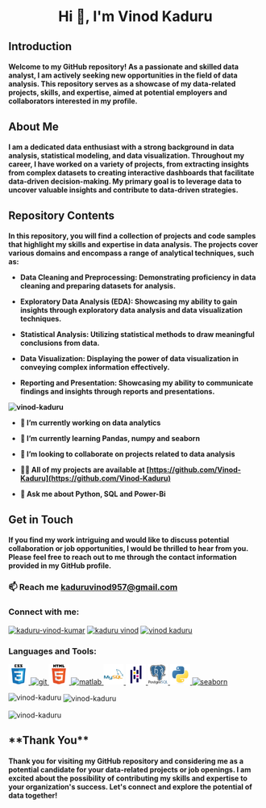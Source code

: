 <h1 align="center">Hi 👋, I'm Vinod Kaduru</h1>

<h2 align="left">Introduction</h2>
<h4 align="left">Welcome to my GitHub repository! As a passionate and skilled data analyst, I am actively seeking new opportunities in the field of data analysis. This repository serves as a showcase of my data-related projects, skills, and expertise, aimed at potential employers and collaborators interested in my profile.

<h2 align="left">About Me</h2>
<h4 align="left">I am a dedicated data enthusiast with a strong background in data analysis, statistical modeling, and data visualization. Throughout my career, I have worked on a variety of projects, from extracting insights from complex datasets to creating interactive dashboards that facilitate data-driven decision-making. My primary goal is to leverage data to uncover valuable insights and contribute to data-driven strategies.

<h2 align="left">Repository Contents</h2>
<h4 align="left">In this repository, you will find a collection of projects and code samples that highlight my skills and expertise in data analysis. The projects cover various domains and encompass a range of analytical techniques, such as:


- Data Cleaning and Preprocessing: Demonstrating proficiency in data cleaning and preparing datasets for analysis.

- Exploratory Data Analysis (EDA): Showcasing my ability to gain insights through exploratory data analysis and data visualization techniques.

- Statistical Analysis: Utilizing statistical methods to draw meaningful conclusions from data.

- Data Visualization: Displaying the power of data visualization in conveying complex information effectively.
  
- Reporting and Presentation: Showcasing my ability to communicate findings and insights through reports and presentations.
  
<p align="left"> <img src="https://komarev.com/ghpvc/?username=vinod-kaduru&label=Profile%20views&color=0e75b6&style=flat" alt="vinod-kaduru" /> </p>

- 🔭 I’m currently working on **data analytics**

- 🌱 I’m currently learning **Pandas, numpy and seaborn**

- 👯 I’m looking to collaborate on **projects related to data analysis**

- 👨‍💻 All of my projects are available at [https://github.com/Vinod-Kaduru](https://github.com/Vinod-Kaduru)

- 💬 Ask me about **Python, SQL and Power-Bi**
<h2 align="left">Get in Touch</h2>
<h4 align="left">If you find my work intriguing and would like to discuss potential collaboration or job opportunities, I would be thrilled to hear from you. Please feel free to reach out to me through the contact information provided in my GitHub profile.
  
### 📫 Reach me **kaduruvinod957@gmail.com**

<h3 align="left">Connect with me:</h3>
<p align="left">
<a href="https://linkedin.com/in/kaduru-vinod-kumar" target="blank"><img align="center" src="https://raw.githubusercontent.com/rahuldkjain/github-profile-readme-generator/master/src/images/icons/Social/linked-in-alt.svg" alt="kaduru-vinod-kumar" height="30" width="40" /></a>
<a href="https://kaggle.com/vinodroyal" target="blank"><img align="center" src="https://raw.githubusercontent.com/rahuldkjain/github-profile-readme-generator/master/src/images/icons/Social/kaggle.svg" alt="kaduru vinod" height="30" width="40" /></a>
<a href="https://www.leetcode.com/vinodrapo111" target="blank"><img align="center" src="https://raw.githubusercontent.com/rahuldkjain/github-profile-readme-generator/master/src/images/icons/Social/leet-code.svg" alt="vinod kaduru" height="30" width="40" /></a>
</p>

<h3 align="left">Languages and Tools:</h3>
<p align="left"> <a href="https://www.w3schools.com/css/" target="_blank" rel="noreferrer"> <img src="https://raw.githubusercontent.com/devicons/devicon/master/icons/css3/css3-original-wordmark.svg" alt="css3" width="40" height="40"/> </a> <a href="https://git-scm.com/" target="_blank" rel="noreferrer"> <img src="https://www.vectorlogo.zone/logos/git-scm/git-scm-icon.svg" alt="git" width="40" height="40"/> </a> <a href="https://www.w3.org/html/" target="_blank" rel="noreferrer"> <img src="https://raw.githubusercontent.com/devicons/devicon/master/icons/html5/html5-original-wordmark.svg" alt="html5" width="40" height="40"/> </a> <a href="https://www.mathworks.com/" target="_blank" rel="noreferrer"> <img src="https://upload.wikimedia.org/wikipedia/commons/2/21/Matlab_Logo.png" alt="matlab" width="40" height="40"/> </a> <a href="https://www.mysql.com/" target="_blank" rel="noreferrer"> <img src="https://raw.githubusercontent.com/devicons/devicon/master/icons/mysql/mysql-original-wordmark.svg" alt="mysql" width="40" height="40"/> </a> <a href="https://pandas.pydata.org/" target="_blank" rel="noreferrer"> <img src="https://raw.githubusercontent.com/devicons/devicon/2ae2a900d2f041da66e950e4d48052658d850630/icons/pandas/pandas-original.svg" alt="pandas" width="40" height="40"/> </a> <a href="https://www.postgresql.org" target="_blank" rel="noreferrer"> <img src="https://raw.githubusercontent.com/devicons/devicon/master/icons/postgresql/postgresql-original-wordmark.svg" alt="postgresql" width="40" height="40"/> </a> <a href="https://www.python.org" target="_blank" rel="noreferrer"> <img src="https://raw.githubusercontent.com/devicons/devicon/master/icons/python/python-original.svg" alt="python" width="40" height="40"/> </a> <a href="https://seaborn.pydata.org/" target="_blank" rel="noreferrer"> <img src="https://seaborn.pydata.org/_images/logo-mark-lightbg.svg" alt="seaborn" width="40" height="40"/> </a> </p>

<p><img align="left" src="https://github-readme-stats.vercel.app/api/top-langs?username=vinod-kaduru&show_icons=true&locale=en&layout=compact" alt="vinod-kaduru" /></p>

<p>&nbsp;<img align="center" src="https://github-readme-stats.vercel.app/api?username=vinod-kaduru&show_icons=true&locale=en" alt="vinod-kaduru" /></p>

<p><img align="center" src="https://github-readme-streak-stats.herokuapp.com/?user=vinod-kaduru&" alt="vinod-kaduru" /></p>

<h2 align="left">**Thank You**</h2>
<h4 align="left">Thank you for visiting my GitHub repository and considering me as a potential candidate for your data-related projects or job openings. I am excited about the possibility of contributing my skills and expertise to your organization's success. Let's connect and explore the potential of data together!
